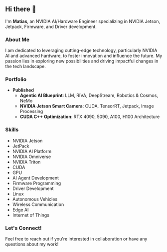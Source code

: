 ## Hi there 👋

I'm **Matias**, an NVIDIA AI/Hardware Engineer specializing in NVIDIA Jetson, Jetpack, Firmware, and Driver development. 

### About Me
I am dedicated to leveraging cutting-edge technology, particularly NVIDIA AI and advanced hardware, to foster innovation and influence the future. My passion lies in exploring new possibilities and driving impactful changes in the tech landscape.

### Portfolio
- **Published**
  - **Agentic AI Blueprint**: LLM, RIVA, DeepStream, Robotics & Cosmos, NeMo
  - **NVIDIA Jetson Smart Camera**: CUDA, TensorRT, Jetpack, Image Processing
  - **CUDA C++ Optimization**: RTX 4090, 5090, A100, H100 Architecture

### Skills
- NVIDIA Jetson
- JetPack
- NVIDIA AI Platform
- NVIDIA Omniverse
- NVIDIA Triton
- CUDA
- GPU
- AI Agent Development
- Firmware Programming
- Driver Development
- Linux
- Autonomous Vehicles
- Wireless Communication
- Edge AI
- Internet of Things

### Let's Connect!
Feel free to reach out if you're interested in collaboration or have any questions about my work!
